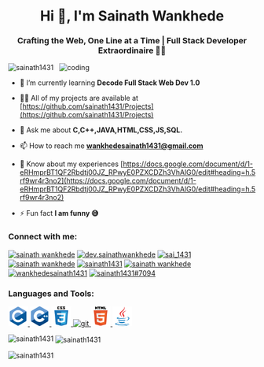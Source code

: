 
<h1 align="center">Hi 👋, I'm Sainath Wankhede</h1>
<h3 align="center">Crafting the Web, One Line at a Time | Full Stack Developer Extraordinaire 💼🔧</h3>

<img align="right" alt="coding" width="400" src="https://user-images.githubusercontent.com/55389276/140866485-8fb1c876-9a8f-4d6a-98dc-08c4981eaf70.gif">
<p align="left"> <img src="https://komarev.com/ghpvc/?username=sainath1431&label=Profile%20views&color=0e75b6&style=flat" alt="sainath1431" /> </p>

- 🌱 I’m currently learning **Decode Full Stack Web Dev 1.0**

- 👨‍💻 All of my projects are available at [https://github.com/sainath1431/Projects](https://github.com/sainath1431/Projects)

- 💬 Ask me about **C,C++,JAVA,HTML,CSS,JS,SQL.**

- 📫 How to reach me **wankhedesainath1431@gmail.com**

- 📄 Know about my experiences [https://docs.google.com/document/d/1-eRHmprBT1QF2Rbdtj00JZ_RPwyE0PZXCDZh3VhAlG0/edit#heading=h.5rf9wr4r3no2](https://docs.google.com/document/d/1-eRHmprBT1QF2Rbdtj00JZ_RPwyE0PZXCDZh3VhAlG0/edit#heading=h.5rf9wr4r3no2)

- ⚡ Fun fact **I am funny 😅**

<h3 align="left">Connect with me:</h3>
<p align="left">
<a href="https://linkedin.com/in/sainath wankhede" target="blank"><img align="center" src="https://raw.githubusercontent.com/rahuldkjain/github-profile-readme-generator/master/src/images/icons/Social/linked-in-alt.svg" alt="sainath wankhede" height="30" width="40" /></a>
<a href="https://instagram.com/dev.sainathwankhede" target="blank"><img align="center" src="https://raw.githubusercontent.com/rahuldkjain/github-profile-readme-generator/master/src/images/icons/Social/instagram.svg" alt="dev.sainathwankhede" height="30" width="40" /></a>
<a href="https://www.codechef.com/users/sai_1431" target="blank"><img align="center" src="https://cdn.jsdelivr.net/npm/simple-icons@3.1.0/icons/codechef.svg" alt="sai_1431" height="30" width="40" /></a>
<a href="https://www.hackerrank.com/sainath wankhede" target="blank"><img align="center" src="https://raw.githubusercontent.com/rahuldkjain/github-profile-readme-generator/master/src/images/icons/Social/hackerrank.svg" alt="sainath wankhede" height="30" width="40" /></a>
<a href="https://www.leetcode.com/sainath1431" target="blank"><img align="center" src="https://raw.githubusercontent.com/rahuldkjain/github-profile-readme-generator/master/src/images/icons/Social/leet-code.svg" alt="sainath1431" height="30" width="40" /></a>
<a href="https://www.hackerearth.com/sainath wankhede" target="blank"><img align="center" src="https://raw.githubusercontent.com/rahuldkjain/github-profile-readme-generator/master/src/images/icons/Social/hackerearth.svg" alt="sainath wankhede" height="30" width="40" /></a>
<a href="https://auth.geeksforgeeks.org/user/wankhedesainath1431" target="blank"><img align="center" src="https://raw.githubusercontent.com/rahuldkjain/github-profile-readme-generator/master/src/images/icons/Social/geeks-for-geeks.svg" alt="wankhedesainath1431" height="30" width="40" /></a>
<a href="https://discord.gg/sainath1431#7094" target="blank"><img align="center" src="https://raw.githubusercontent.com/rahuldkjain/github-profile-readme-generator/master/src/images/icons/Social/discord.svg" alt="sainath1431#7094" height="30" width="40" /></a>
</p>

<h3 align="left">Languages and Tools:</h3>
<p align="left"> <a href="https://www.cprogramming.com/" target="_blank" rel="noreferrer"> <img src="https://raw.githubusercontent.com/devicons/devicon/master/icons/c/c-original.svg" alt="c" width="40" height="40"/> </a> <a href="https://www.w3schools.com/cpp/" target="_blank" rel="noreferrer"> <img src="https://raw.githubusercontent.com/devicons/devicon/master/icons/cplusplus/cplusplus-original.svg" alt="cplusplus" width="40" height="40"/> </a> <a href="https://www.w3schools.com/css/" target="_blank" rel="noreferrer"> <img src="https://raw.githubusercontent.com/devicons/devicon/master/icons/css3/css3-original-wordmark.svg" alt="css3" width="40" height="40"/> </a> <a href="https://git-scm.com/" target="_blank" rel="noreferrer"> <img src="https://www.vectorlogo.zone/logos/git-scm/git-scm-icon.svg" alt="git" width="40" height="40"/> </a> <a href="https://www.w3.org/html/" target="_blank" rel="noreferrer"> <img src="https://raw.githubusercontent.com/devicons/devicon/master/icons/html5/html5-original-wordmark.svg" alt="html5" width="40" height="40"/> </a> <a href="https://www.java.com" target="_blank" rel="noreferrer"> <img src="https://raw.githubusercontent.com/devicons/devicon/master/icons/java/java-original.svg" alt="java" width="40" height="40"/> </a> </p>

<p><img align="left" src="https://github-readme-stats.vercel.app/api/top-langs?username=sainath1431&show_icons=true&locale=en&layout=compact" alt="sainath1431" /></p>

<p>&nbsp;<img align="center" src="https://github-readme-stats.vercel.app/api?username=sainath1431&show_icons=true&locale=en" alt="sainath1431" /></p>

<p><img align="center" src="https://github-readme-streak-stats.herokuapp.com/?user=sainath1431&" alt="sainath1431" /></p>
